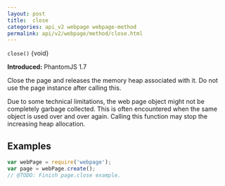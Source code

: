 ```yaml
---
layout: post
title:  close
categories: api_v2 webpage webpage-method
permalink: api/v2/webpage/method/close.html
---
```


`close()` {void}

**Introduced:** PhantomJS 1.7

Close the page and releases the memory heap associated with it. Do not use the page instance after calling this.

Due to some technical limitations, the web page object might not be completely garbage collected. This is often encountered when the same object is used over and over again. Calling this function may stop the increasing heap allocation.

## Examples

```javascript
var webPage = require('webpage');
var page = webPage.create();
// @TODO: Finish page.close example.
```








